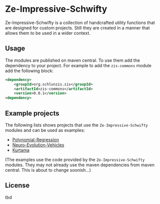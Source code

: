 # Ze-Impressive-Schwifty

Ze-Impressive-Schwifty is a collection of handcrafted utility functions that are designed for custom projects. Still they 
are created in a manner that allows them to be used in a wider context.

## Usage

The modules are published on maven central. To use them add the dependency to your project. For example to add the
`zis-commons` module add the following block:

```xml
<dependency>
    <groupId>org.schlunzis.zis</groupId>
    <artifactId>zis-commons</artifactId>
    <version>0.0.1</version>
<dependency>
```
## Example projects


The following lists shows projects that use the `Ze-Impressive-Schwifty` modules and can be used as examples: 
- [Polynomial-Regression](https://github.com/JayPi4c/Polynomial-regression)
- [Neuro-Evolution-Vehicles](https://github.com/theBrainsGD/NeuroEvolutionVehicles)
- [Kurtama](https://github.com/schlunzis/Kurtama)

(The examples use the code provided by the `Ze-Impressive-Schwifty` modules. They may not already use the maven 
dependencies from maven central. This is about to change soonish...)

## License

tbd
